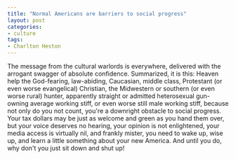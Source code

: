```yaml
---
title: "Normal Americans are barriers to social progress"
layout: post
categories:
- culture
tags:
- Charlton Heston
---
```


The message from the cultural warlords is everywhere, delivered with the arrogant swagger of absolute confidence. Summarized, it is this: Heaven help the God-fearing, law-abiding, Caucasian, middle class, Protestant (or even worse evangelical) Christian, the Midwestern or southern (or even worse rural) hunter, apparently straight or admitted heterosexual gun-owning average working stiff, or even worse still male working stiff, because not only do you not count, you're a downright obstacle to social progress. Your tax dollars may be just as welcome and green as you hand them over, but your voice deserves no hearing, your opinion is not enlightened, your media access is virtually nil, and frankly mister, you need to wake up, wise up, and learn a little something about your new America. And until you do, why don't you just sit down and shut up!